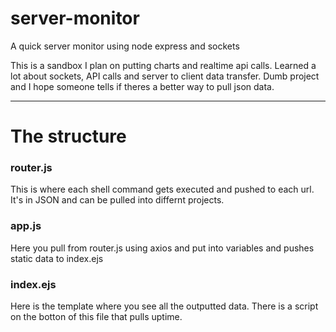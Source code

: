 # server-monitor
A quick server monitor using node express and sockets


This is a sandbox I plan on putting charts and realtime api calls. 
Learned a lot about sockets, API calls and server to client data transfer.
Dumb project and I hope someone tells if theres a better way to pull json data.


---

# The structure 

### router.js 
This is where each shell command gets executed and pushed to each url. It's in JSON and can be pulled into differnt projects.

### app.js
Here you pull from router.js using axios and put into variables and pushes static data to index.ejs

### index.ejs
Here is the template where you see all the outputted data. There is a script on the botton of this file that pulls uptime.
